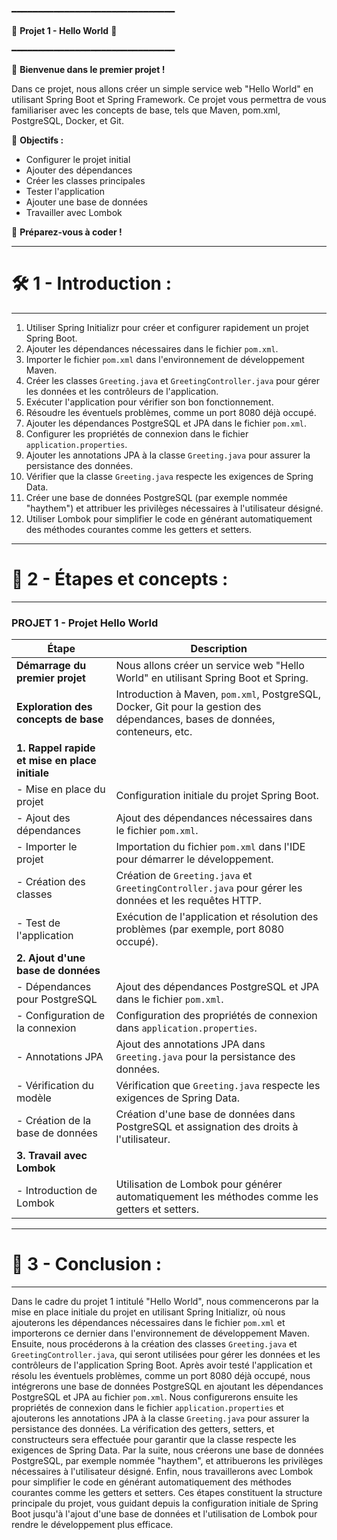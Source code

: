 

━━━━━━━━━━━━━━━━━━━━━━━━━━━━━━━

📘 **Projet 1 - Hello World** 📘

━━━━━━━━━━━━━━━━━━━━━━━━━━━━━━━

🚀 **Bienvenue dans le premier projet !**

Dans ce projet, nous allons créer un simple service web "Hello World" en utilisant Spring Boot et Spring Framework. Ce projet vous permettra de vous familiariser avec les concepts de base, tels que Maven, pom.xml, PostgreSQL, Docker, et Git.

🎯 **Objectifs :**
- Configurer le projet initial
- Ajouter des dépendances
- Créer les classes principales
- Tester l'application
- Ajouter une base de données
- Travailler avec Lombok

🎉 **Préparez-vous à coder !**

-----------------------------------
# 🛠️ 1 - Introduction :
-----------------------------------

1. Utiliser Spring Initializr pour créer et configurer rapidement un projet Spring Boot.  
2. Ajouter les dépendances nécessaires dans le fichier `pom.xml`.  
3. Importer le fichier `pom.xml` dans l'environnement de développement Maven.
4. Créer les classes `Greeting.java` et `GreetingController.java` pour gérer les données et les contrôleurs de l'application.
5. Exécuter l'application pour vérifier son bon fonctionnement.
6. Résoudre les éventuels problèmes, comme un port 8080 déjà occupé.
7. Ajouter les dépendances PostgreSQL et JPA dans le fichier `pom.xml`.
8. Configurer les propriétés de connexion dans le fichier `application.properties`.
9. Ajouter les annotations JPA à la classe `Greeting.java` pour assurer la persistance des données.
10. Vérifier que la classe `Greeting.java` respecte les exigences de Spring Data.
11. Créer une base de données PostgreSQL (par exemple nommée "haythem") et attribuer les privilèges nécessaires à l'utilisateur désigné.
12. Utiliser Lombok pour simplifier le code en générant automatiquement des méthodes courantes comme les getters et setters.

-----------------------------------
# 📝 2 - Étapes et concepts :
-----------------------------------

### **PROJET 1 - Projet Hello World**

| **Étape**                                  | **Description**                                                                                                          |
|--------------------------------------------|--------------------------------------------------------------------------------------------------------------------------|
| **Démarrage du premier projet**            | Nous allons créer un service web "Hello World" en utilisant Spring Boot et Spring.                                        |
| **Exploration des concepts de base**       | Introduction à Maven, `pom.xml`, PostgreSQL, Docker, Git pour la gestion des dépendances, bases de données, conteneurs, etc.|
| **1. Rappel rapide et mise en place initiale** |                                                                                                                          |
| - Mise en place du projet                  | Configuration initiale du projet Spring Boot.                                                                             |
| - Ajout des dépendances                    | Ajout des dépendances nécessaires dans le fichier `pom.xml`.                                                             |
| - Importer le projet                       | Importation du fichier `pom.xml` dans l'IDE pour démarrer le développement.                                               |
| - Création des classes                     | Création de `Greeting.java` et `GreetingController.java` pour gérer les données et les requêtes HTTP.                    |
| - Test de l'application                    | Exécution de l'application et résolution des problèmes (par exemple, port 8080 occupé).                                   |
| **2. Ajout d'une base de données**         |                                                                                                                          |
| - Dépendances pour PostgreSQL              | Ajout des dépendances PostgreSQL et JPA dans le fichier `pom.xml`.                                                       |
| - Configuration de la connexion            | Configuration des propriétés de connexion dans `application.properties`.                                                 |
| - Annotations JPA                          | Ajout des annotations JPA dans `Greeting.java` pour la persistance des données.                                           |
| - Vérification du modèle                   | Vérification que `Greeting.java` respecte les exigences de Spring Data.                                                   |
| - Création de la base de données           | Création d'une base de données dans PostgreSQL et assignation des droits à l'utilisateur.                                 |
| **3. Travail avec Lombok**                 |                                                                                                                          |
| - Introduction de Lombok                   | Utilisation de Lombok pour générer automatiquement les méthodes comme les getters et setters.                             |

-----------------------------------
# 🏁 3 - Conclusion :
-----------------------------------

Dans le cadre du projet 1 intitulé "Hello World", nous commencerons par la mise en place initiale du projet en utilisant Spring Initializr, où nous ajouterons les dépendances nécessaires dans le fichier `pom.xml` et importerons ce dernier dans l'environnement de développement Maven. Ensuite, nous procéderons à la création des classes `Greeting.java` et `GreetingController.java`, qui seront utilisées pour gérer les données et les contrôleurs de l'application Spring Boot. Après avoir testé l'application et résolu les éventuels problèmes, comme un port 8080 déjà occupé, nous intégrerons une base de données PostgreSQL en ajoutant les dépendances PostgreSQL et JPA au fichier `pom.xml`. Nous configurerons ensuite les propriétés de connexion dans le fichier `application.properties` et ajouterons les annotations JPA à la classe `Greeting.java` pour assurer la persistance des données. La vérification des getters, setters, et constructeurs sera effectuée pour garantir que la classe respecte les exigences de Spring Data. Par la suite, nous créerons une base de données PostgreSQL, par exemple nommée "haythem", et attribuerons les privilèges nécessaires à l'utilisateur désigné. Enfin, nous travaillerons avec Lombok pour simplifier le code en générant automatiquement des méthodes courantes comme les getters et setters. Ces étapes constituent la structure principale du projet, vous guidant depuis la configuration initiale de Spring Boot jusqu'à l'ajout d'une base de données et l'utilisation de Lombok pour rendre le développement plus efficace.
